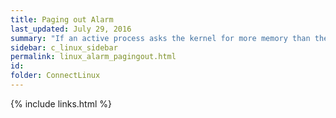 ```yaml
---
title: ﻿Paging out Alarm
last_updated: July 29, 2016
summary: "If an active process asks the kernel for more memory than there is immediately available, the kernel will write old memory pages out to swap space. This is known as paging. To stop paging, make sure that there is enough RAM available to support the size of the processes you want to run."
sidebar: c_linux_sidebar
permalink: linux_alarm_pagingout.html
id:
folder: ConnectLinux
---
```








{% include links.html %}
